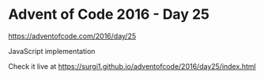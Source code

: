 # Advent of Code 2016 - Day 25

https://adventofcode.com/2016/day/25

JavaScript implementation

Check it live at https://surgi1.github.io/adventofcode/2016/day25/index.html
